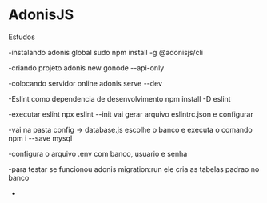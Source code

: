 # AdonisJS
Estudos

-instalando adonis global
sudo npm install -g @adonisjs/cli

-criando projeto
adonis new gonode --api-only

-colocando servidor online
adonis serve --dev

-Eslint como dependencia de desenvolvimento
npm install -D eslint

-executar eslint
npx eslint --init
vai gerar arquivo eslintrc.json e configurar

-vai na pasta config -> database.js escolhe o banco e executa o comando
npm i --save mysql

-configura o arquivo .env com banco, usuario e senha

-para testar se funcionou
adonis migration:run
ele cria as tabelas padrao no banco

-



